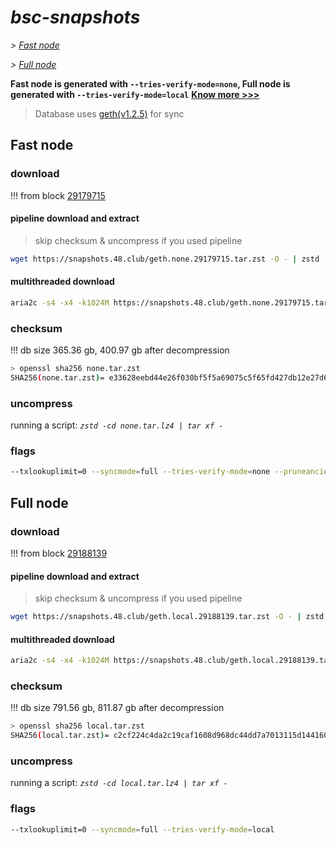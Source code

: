 # *bsc-snapshots*


*\> [Fast node](#fast-node)*

*\> [Full node](#full-node)*

**Fast node is generated with `--tries-verify-mode=none`, Full node is generated with `--tries-verify-mode=local`**
**[Know more >>>](https://github.com/bnb-chain/bsc/pull/926)**

> Database uses [geth(v1.2.5)](https://github.com/bnb-chain/bsc/releases/tag/v1.2.5) for sync


## Fast node

### download

<!-- begin_none -->

!!! from block [29179715](https://bscscan.com/block/29179715)

#### pipeline download and extract
> skip checksum & uncompress if you used pipeline
```bash
wget https://snapshots.48.club/geth.none.29179715.tar.zst -O - | zstd -cd | tar xf -
```

#### multithreaded download

```bash
aria2c -s4 -x4 -k1024M https://snapshots.48.club/geth.none.29179715.tar.zst -o none.tar.zst
```


### checksum

!!! db size 365.36 gb, 400.97 gb after decompression
```bash
> openssl sha256 none.tar.zst
SHA256(none.tar.zst)= e33628eebd44e26f030bf5f5a69075c5f65fd427db12e27d6a863cddd07b06fc
```

<!-- end_none -->

### uncompress


running a script: _`zstd -cd none.tar.lz4 | tar xf -`_


### flags


```bash
--txlookuplimit=0 --syncmode=full --tries-verify-mode=none --pruneancient=true --diffblock=5000
```


## Full node


### download

<!-- begin_local -->

!!! from block [29188139](https://bscscan.com/block/29188139)

#### pipeline download and extract
> skip checksum & uncompress if you used pipeline
```bash
wget https://snapshots.48.club/geth.local.29188139.tar.zst -O - | zstd -cd | tar xf -
```

#### multithreaded download

```bash
aria2c -s4 -x4 -k1024M https://snapshots.48.club/geth.local.29188139.tar.zst -o local.tar.zst
```


### checksum

!!! db size 791.56 gb, 811.87 gb after decompression
```bash
> openssl sha256 local.tar.zst
SHA256(local.tar.zst)= c2cf224c4da2c19caf1608d968dc44dd7a7013115d144160e85fa6e287590c51
```

<!-- end_local -->


### uncompress


running a script: _`zstd -cd local.tar.lz4 | tar xf -`_


### flags


```bash
--txlookuplimit=0 --syncmode=full --tries-verify-mode=local
```
